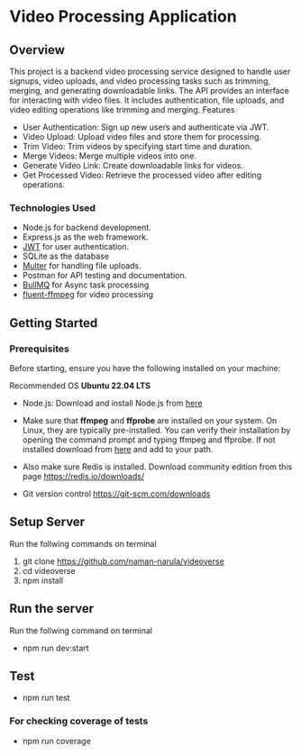 #  Video Processing Application
## Overview

This project is a backend video processing service designed to handle user signups, video uploads, and video processing tasks such as trimming, merging, and generating downloadable links. The API provides an interface for interacting with video files. It includes authentication, file uploads, and video editing operations like trimming and merging.
Features

- User Authentication: Sign up new users and authenticate via JWT.
- Video Upload: Upload video files and store them for processing.
- Trim Video: Trim videos by specifying start time and duration.
- Merge Videos: Merge multiple videos into one.
- Generate Video Link: Create downloadable links for videos.
- Get Processed Video: Retrieve the processed video after editing operations.

### Technologies Used
 - Node.js for backend development.
 - Express.js as the web framework.
 - [JWT](https://www.npmjs.com/package/jsonwebtoken) for user authentication.
 - SQLite as the database 
 - [Multer](https://www.npmjs.com/package/multer) for handling file uploads.
 - Postman for API testing and documentation.
 - [BullMQ](https://www.npmjs.com/package/bullmq) for Async task processing
 - [fluent-ffmpeg](https://www.npmjs.com/package/fluent-ffmpeg) for video processing

## Getting Started
### Prerequisites

Before starting, ensure you have the following installed on your machine:

Recommended OS **Ubuntu 22.04 LTS**

- Node.js: Download and install Node.js from [here](https://nodejs.org/en)
- Make sure that **ffmpeg** and **ffprobe** are installed on your system. On Linux, they are typically pre-installed. You can verify their installation by opening the command prompt and typing ffmpeg and ffprobe. If not installed download from [here](https://www.ffmpeg.org/download.html) and add to your path.
- Also make sure Redis is installed. Download community edition from this page 
https://redis.io/downloads/

-  Git version control https://git-scm.com/downloads


## Setup Server
Run the follwing commands on terminal
1. git clone https://github.com/naman-narula/videoverse
2. cd videoverse
3. npm install

## Run the server
Run the follwing command on terminal
-  npm run dev:start


## Test
- npm run test
   
### For checking coverage of tests
- npm run coverage
